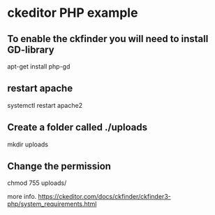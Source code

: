 # ckeditor PHP example

## To enable the ckfinder you will need to install GD-library 
apt-get install php-gd

## restart apache 
systemctl restart apache2

## Create a folder called ./uploads
mkdir uploads

## Change the permission 
chmod 755 uploads/

more info. 
https://ckeditor.com/docs/ckfinder/ckfinder3-php/system_requirements.html
